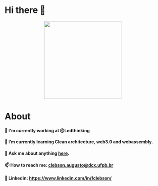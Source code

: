 # Hi there 👋

<p align="center">
    <img src="assets/character_programming.svg" height="250"/>
</p>

# About

#### 🔭 I'm currently working at @Ledthinking
#### 🌱 I’m currently learning Clean architecture, web3.0 and webassembly. 
#### 💬 Ask me about anything [here](https://github.com/clebsonf/clebsonf/discussions).
#### 📫 How to reach me: **clebson.augusto@dcx.ufpb.br**
#### 📎 Linkedin: **https://www.linkedin.com/in/fclebson/**


<br/>
